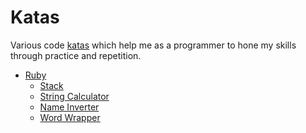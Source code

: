Katas
=====

Various code [katas](http://en.wikipedia.org/wiki/Kata_(programming)) which help me as a programmer to hone my skills through practice and repetition.

* [Ruby](/ruby)
  * [Stack](/ruby/stack)
  * [String Calculator](/ruby/string_calculator)
  * [Name Inverter](/ruby/name_inverter)
  * [Word Wrapper](/ruby/word_wrapper)
